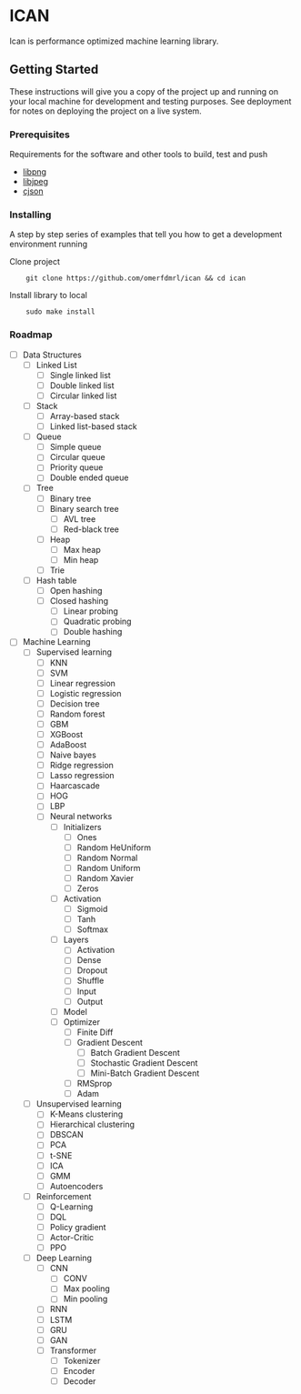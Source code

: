 # ICAN

Ican is performance optimized machine learning library.

## Getting Started

These instructions will give you a copy of the project up and running on
your local machine for development and testing purposes. See deployment
for notes on deploying the project on a live system.

### Prerequisites

Requirements for the software and other tools to build, test and push

- [libpng](http://www.libpng.org/pub/png/libpng.html)
- [libjpeg](http://www.ijg.org/)
- [cjson](https://github.com/DaveGamble/cJSON)

### Installing

A step by step series of examples that tell you how to get a development
environment running

Clone project

```
    git clone https://github.com/omerfdmrl/ican && cd ican
```

Install library to local

```
    sudo make install
```

### Roadmap

- [ ] Data Structures
  - [ ] Linked List
    - [ ] Single linked list
    - [ ] Double linked list
    - [ ] Circular linked list
  - [ ] Stack
    - [ ] Array-based stack
    - [ ] Linked list-based stack
  - [ ] Queue
    - [ ] Simple queue
    - [ ] Circular queue
    - [ ] Priority queue
    - [ ] Double ended queue
  - [ ] Tree
    - [ ] Binary tree
    - [ ] Binary search tree
      - [ ] AVL tree
      - [ ] Red-black tree
    - [ ] Heap
      - [ ] Max heap
      - [ ] Min heap
    - [ ] Trie
  - [ ] Hash table
    - [ ] Open hashing
    - [ ] Closed hashing
      - [ ] Linear probing
      - [ ] Quadratic probing
      - [ ] Double hashing
- [ ] Machine Learning
  - [ ] Supervised learning
    - [ ] KNN
    - [ ] SVM
    - [ ] Linear regression
    - [ ] Logistic regression
    - [ ] Decision tree
    - [ ] Random forest
    - [ ] GBM
    - [ ] XGBoost
    - [ ] AdaBoost
    - [ ] Naive bayes
    - [ ] Ridge regression
    - [ ] Lasso regression
    - [ ] Haarcascade
    - [ ] HOG
    - [ ] LBP
    - [ ] Neural networks
      - [ ] Initializers
        - [ ] Ones
        - [ ] Random HeUniform
        - [ ] Random Normal
        - [ ] Random Uniform
        - [ ] Random Xavier
        - [ ] Zeros
      - [ ] Activation
        - [ ] Sigmoid
        - [ ] Tanh
        - [ ] Softmax
      - [ ] Layers
        - [ ] Activation
        - [ ] Dense
        - [ ] Dropout
        - [ ] Shuffle
        - [ ] Input
        - [ ] Output
      - [ ] Model
      - [ ] Optimizer
        - [ ] Finite Diff
        - [ ] Gradient Descent
          - [ ] Batch Gradient Descent
          - [ ] Stochastic Gradient Descent
          - [ ] Mini-Batch Gradient Descent
        - [ ] RMSprop
        - [ ] Adam
  - [ ] Unsupervised learning
    - [ ] K-Means clustering
    - [ ] Hierarchical clustering
    - [ ] DBSCAN
    - [ ] PCA
    - [ ] t-SNE
    - [ ] ICA
    - [ ] GMM
    - [ ] Autoencoders
  - [ ] Reinforcement
    - [ ] Q-Learning
    - [ ] DQL
    - [ ] Policy gradient
    - [ ] Actor-Critic
    - [ ] PPO
  - [ ] Deep Learning
    - [ ] CNN
      - [ ] CONV
      - [ ] Max pooling
      - [ ] Min pooling
    - [ ] RNN
    - [ ] LSTM
    - [ ] GRU
    - [ ] GAN
    - [ ] Transformer
      - [ ] Tokenizer
      - [ ] Encoder
      - [ ] Decoder
